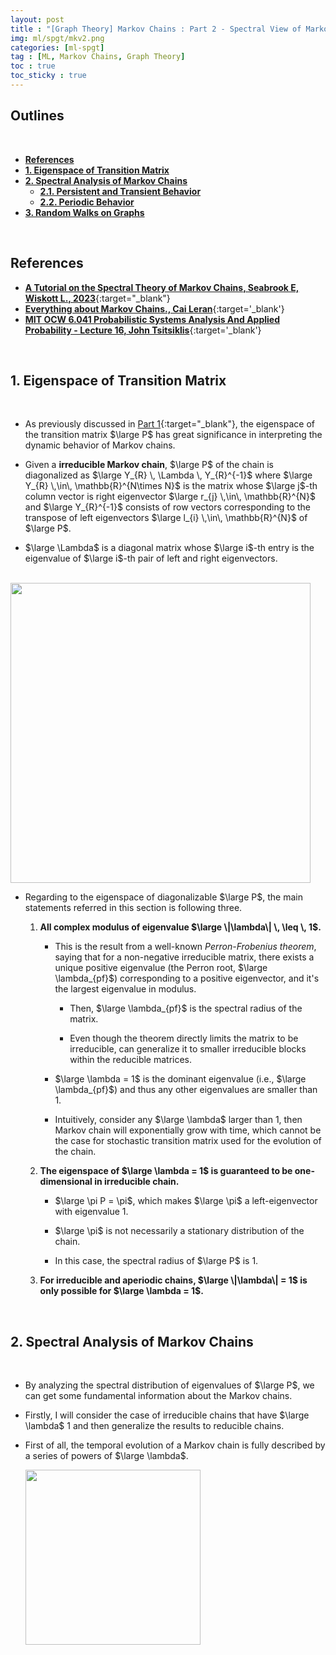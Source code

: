 ```yaml
---
layout: post
title : "[Graph Theory] Markov Chains : Part 2 - Spectral View of Markov Chains and Random Walks"
img: ml/spgt/mkv2.png
categories: [ml-spgt]  
tag : [ML, Markov Chains, Graph Theory]
toc : true
toc_sticky : true
---
```


## **Outlines** 
<br/>

- [**References**](#references)
- [**1. Eigenspace of Transition Matrix**](#1-weak-generalization-power-of-sharp-minima)
- [**2. Spectral Analysis of Markov Chains**](#2-weak-generalization-power-of-sharp-minima)
    - [**2.1. Persistent and Transient Behavior**](#21-pac-bayesian-generalization-bound)
    - [**2.2. Periodic Behavior**](#22-sam-objective)
- [**3. Random Walks on Graphs**](#3-sharpness-aware-minimization-sam)

<br/>

## **References**

- [**A Tutorial on the Spectral Theory of Markov Chains, Seabrook E, Wiskott L., 2023**](https://arxiv.org/abs/2207.02296){:target="_blank"}
- [**Everything about Markov Chains., Cai Leran**](https://www.cl.cam.ac.uk/~lc647/drafts/Markov_Chains.pdf){:target='_blank'}
- [**MIT OCW 6.041 Probabilistic Systems Analysis And Applied Probability - Lecture 16, John Tsitsiklis**](https://ocw.mit.edu/courses/6-041-probabilistic-systems-analysis-and-applied-probability-fall-2010/){:target='_blank'}

<br/>

## **1. Eigenspace of Transition Matrix**

<br/>

- As previously discussed in [Part 1](https://suminizz.github.io/markovchain1/){:target="_blank"}, the eigenspace of the transition matrix $\large P$ has great significance in interpreting the dynamic behavior of Markov chains.

- Given a **irreducible Markov chain**, $\large P$ of the chain is diagonalized as $\large Y_{R} \, \Lambda \, Y_{R}^{-1}$ where $\large Y_{R} \,\in\, \mathbb{R}^{N\times N}$ is the matrix whose $\large j$-th column vector is right eigenvector $\large r_{j} \,\in\, \mathbb{R}^{N}$ and $\large Y_{R}^{-1}$ consists of row vectors corresponding to the transpose of left eigenvectors $\large l_{i} \,\in\, \mathbb{R}^{N}$ of $\large P$. 

- $\large \Lambda$ is a diagonal matrix whose $\large i$-th entry is the eigenvalue of $\large i$-th pair of left and right eigenvectors. 

&emsp;&emsp; <img src="https://github.com/SuminizZ/Algorithm/assets/92680829/8b7336b5-9da4-4f8d-8f3f-6bbfdb17aa54" width="480">

- Regarding to the eigenspace of diagonalizable $\large P$, the main statements referred in this section is following three.

    1. **All complex modulus of eigenvalue $\large \|\lambda\| \, \leq \, 1$.** 

        - This is the result from a well-known *Perron-Frobenius theorem*, saying that for a non-negative irreducible matrix, there exists a unique positive eigenvalue (the Perron root, $\large \lambda_{pf}$) corresponding to a positive eigenvector, and it's the largest eigenvalue in modulus.
            
            - Then, $\large \lambda_{pf}$ is the spectral radius of the matrix.
        
            - Even though the theorem directly limits the matrix to be irreducible, can generalize it to smaller irreducible blocks within the reducible matrices.

        - $\large \lambda = 1$ is the dominant eigenvalue (i.e., $\large \lambda_{pf}$) and thus any other eigenvalues are smaller than 1.
        
        - Intuitively, consider any $\large \lambda$ larger than 1, then Markov chain will exponentially grow with time, which cannot be the case for stochastic transition matrix used for the evolution of the chain.

    2. **The eigenspace of $\large \lambda = 1$ is guaranteed to be one-dimensional in irreducible chain.**

        - $\large \pi P = \pi$, which makes $\large \pi$ a left-eigenvector with eigenvalue 1. 

        - $\large \pi$ is not necessarily a stationary distribution of the chain.

        - In this case, the spectral radius of $\large P$ is 1.

    3. **For irreducible and aperiodic chains, $\large \|\lambda\| = 1$ is only possible for $\large \lambda = 1$.**
        
<br/>

## **2. Spectral Analysis of Markov Chains**

<br/>

- By analyzing the spectral distribution of eigenvalues of $\large P$, we can get some fundamental information about the Markov chains.

- Firstly, I will consider the case of irreducible chains that have $\large \lambda$ 1 and then generalize the results to reducible chains. 

- First of all, the temporal evolution of a Markov chain is fully described by a series of powers of $\large \lambda$.

    <img src="https://github.com/SuminizZ/Algorithm/assets/92680829/bb951f29-b9fd-489f-91b4-a9493b640a4d" width="280">




































